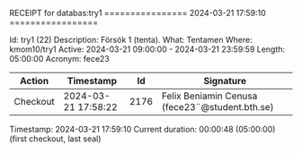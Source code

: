 RECEIPT for databas:try1
================ 2024-03-21 17:59:10 =================

Id:          try1 (22)
Description: Försök 1 (tenta).
What:        Tentamen
Where:       kmom10/try1
Active:      2024-03-21 09:00:00 - 2024-03-21 23:59:59
Length:      05:00:00
Acronym:     fece23

| Action   | Timestamp           | Id    | Signature |
|----------|---------------------|-------|-----------|
| Checkout | 2024-03-21 17:58:22 |  2176 | Felix Beniamin Cenusa (fece23¨@student.bth.se) |

Timestamp:        2024-03-21 17:59:10
Current duration: 00:00:48 (05:00:00) (first checkout, last seal)

